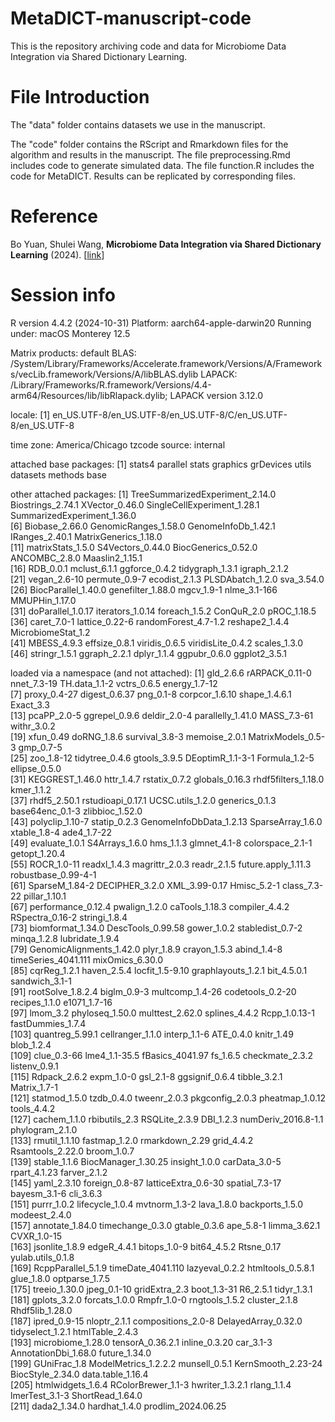 # MetaDICT-manuscript-code
This is the repository archiving code and data for Microbiome Data Integration via Shared Dictionary Learning.

# File Introduction
The "data" folder contains datasets we use in the manuscript. 

The "code" folder contains the RScript and Rmarkdown files for the algorithm and results in the manuscript. 
The file preprocessing.Rmd includes code to generate simulated data.
The file function.R includes the code for MetaDICT. Results can be replicated by corresponding files.

# Reference
Bo Yuan, Shulei Wang,
<b>Microbiome Data Integration via Shared Dictionary Learning</b>
(2024).
[<a href=https://www.biorxiv.org/content/10.1101/2024.10.04.616752v1>link</a>]

# Session info
R version 4.4.2 (2024-10-31)
Platform: aarch64-apple-darwin20
Running under: macOS Monterey 12.5

Matrix products: default
BLAS:   /System/Library/Frameworks/Accelerate.framework/Versions/A/Frameworks/vecLib.framework/Versions/A/libBLAS.dylib 
LAPACK: /Library/Frameworks/R.framework/Versions/4.4-arm64/Resources/lib/libRlapack.dylib;  LAPACK version 3.12.0

locale:
[1] en_US.UTF-8/en_US.UTF-8/en_US.UTF-8/C/en_US.UTF-8/en_US.UTF-8

time zone: America/Chicago
tzcode source: internal

attached base packages:
[1] stats4    parallel  stats     graphics  grDevices utils     datasets  methods   base     

other attached packages:
 [1] TreeSummarizedExperiment_2.14.0 Biostrings_2.74.1               XVector_0.46.0                  SingleCellExperiment_1.28.1     SummarizedExperiment_1.36.0    
 [6] Biobase_2.66.0                  GenomicRanges_1.58.0            GenomeInfoDb_1.42.1             IRanges_2.40.1                  MatrixGenerics_1.18.0          
[11] matrixStats_1.5.0               S4Vectors_0.44.0                BiocGenerics_0.52.0             ANCOMBC_2.8.0                   Maaslin2_1.15.1                
[16] RDB_0.0.1                       mclust_6.1.1                    ggforce_0.4.2                   tidygraph_1.3.1                 igraph_2.1.2                   
[21] vegan_2.6-10                    permute_0.9-7                   ecodist_2.1.3                   PLSDAbatch_1.2.0                sva_3.54.0                     
[26] BiocParallel_1.40.0             genefilter_1.88.0               mgcv_1.9-1                      nlme_3.1-166                    MMUPHin_1.17.0                 
[31] doParallel_1.0.17               iterators_1.0.14                foreach_1.5.2                   ConQuR_2.0                      pROC_1.18.5                    
[36] caret_7.0-1                     lattice_0.22-6                  randomForest_4.7-1.2            reshape2_1.4.4                  MicrobiomeStat_1.2             
[41] MBESS_4.9.3                     effsize_0.8.1                   viridis_0.6.5                   viridisLite_0.4.2               scales_1.3.0                   
[46] stringr_1.5.1                   ggraph_2.2.1                    dplyr_1.1.4                     ggpubr_0.6.0                    ggplot2_3.5.1                  

loaded via a namespace (and not attached):
  [1] gld_2.6.6                rARPACK_0.11-0           nnet_7.3-19              TH.data_1.1-2            vctrs_0.6.5              energy_1.7-12           
  [7] proxy_0.4-27             digest_0.6.37            png_0.1-8                corpcor_1.6.10           shape_1.4.6.1            Exact_3.3               
 [13] pcaPP_2.0-5              ggrepel_0.9.6            deldir_2.0-4             parallelly_1.41.0        MASS_7.3-61              withr_3.0.2             
 [19] xfun_0.49                doRNG_1.8.6              survival_3.8-3           memoise_2.0.1            MatrixModels_0.5-3       gmp_0.7-5               
 [25] zoo_1.8-12               tidytree_0.4.6           gtools_3.9.5             DEoptimR_1.1-3-1         Formula_1.2-5            ellipse_0.5.0           
 [31] KEGGREST_1.46.0          httr_1.4.7               rstatix_0.7.2            globals_0.16.3           rhdf5filters_1.18.0      kmer_1.1.2              
 [37] rhdf5_2.50.1             rstudioapi_0.17.1        UCSC.utils_1.2.0         generics_0.1.3           base64enc_0.1-3          zlibbioc_1.52.0         
 [43] polyclip_1.10-7          statip_0.2.3             GenomeInfoDbData_1.2.13  SparseArray_1.6.0        xtable_1.8-4             ade4_1.7-22             
 [49] evaluate_1.0.1           S4Arrays_1.6.0           hms_1.1.3                glmnet_4.1-8             colorspace_2.1-1         getopt_1.20.4           
 [55] ROCR_1.0-11              readxl_1.4.3             magrittr_2.0.3           readr_2.1.5              future.apply_1.11.3      robustbase_0.99-4-1     
 [61] SparseM_1.84-2           DECIPHER_3.2.0           XML_3.99-0.17            Hmisc_5.2-1              class_7.3-22             pillar_1.10.1           
 [67] performance_0.12.4       pwalign_1.2.0            caTools_1.18.3           compiler_4.4.2           RSpectra_0.16-2          stringi_1.8.4           
 [73] biomformat_1.34.0        DescTools_0.99.58        gower_1.0.2              stabledist_0.7-2         minqa_1.2.8              lubridate_1.9.4         
 [79] GenomicAlignments_1.42.0 plyr_1.8.9               crayon_1.5.3             abind_1.4-8              timeSeries_4041.111      mixOmics_6.30.0         
 [85] cqrReg_1.2.1             haven_2.5.4              locfit_1.5-9.10          graphlayouts_1.2.1       bit_4.5.0.1              sandwich_3.1-1          
 [91] rootSolve_1.8.2.4        biglm_0.9-3              multcomp_1.4-26          codetools_0.2-20         recipes_1.1.0            e1071_1.7-16            
 [97] lmom_3.2                 phyloseq_1.50.0          multtest_2.62.0          splines_4.4.2            Rcpp_1.0.13-1            fastDummies_1.7.4       
[103] quantreg_5.99.1          cellranger_1.1.0         interp_1.1-6             ATE_0.4.0                knitr_1.49               blob_1.2.4              
[109] clue_0.3-66              lme4_1.1-35.5            fBasics_4041.97          fs_1.6.5                 checkmate_2.3.2          listenv_0.9.1           
[115] Rdpack_2.6.2             expm_1.0-0               gsl_2.1-8                ggsignif_0.6.4           tibble_3.2.1             Matrix_1.7-1            
[121] statmod_1.5.0            tzdb_0.4.0               tweenr_2.0.3             pkgconfig_2.0.3          pheatmap_1.0.12          tools_4.4.2             
[127] cachem_1.1.0             rbibutils_2.3            RSQLite_2.3.9            DBI_1.2.3                numDeriv_2016.8-1.1      phylogram_2.1.0         
[133] rmutil_1.1.10            fastmap_1.2.0            rmarkdown_2.29           grid_4.4.2               Rsamtools_2.22.0         broom_1.0.7             
[139] stable_1.1.6             BiocManager_1.30.25      insight_1.0.0            carData_3.0-5            rpart_4.1.23             farver_2.1.2            
[145] yaml_2.3.10              foreign_0.8-87           latticeExtra_0.6-30      spatial_7.3-17           bayesm_3.1-6             cli_3.6.3               
[151] purrr_1.0.2              lifecycle_1.0.4          mvtnorm_1.3-2            lava_1.8.0               backports_1.5.0          modeest_2.4.0           
[157] annotate_1.84.0          timechange_0.3.0         gtable_0.3.6             ape_5.8-1                limma_3.62.1             CVXR_1.0-15             
[163] jsonlite_1.8.9           edgeR_4.4.1              bitops_1.0-9             bit64_4.5.2              Rtsne_0.17               yulab.utils_0.1.8       
[169] RcppParallel_5.1.9       timeDate_4041.110        lazyeval_0.2.2           htmltools_0.5.8.1        glue_1.8.0               optparse_1.7.5          
[175] treeio_1.30.0            jpeg_0.1-10              gridExtra_2.3            boot_1.3-31              R6_2.5.1                 tidyr_1.3.1             
[181] gplots_3.2.0             forcats_1.0.0            Rmpfr_1.0-0              rngtools_1.5.2           cluster_2.1.8            Rhdf5lib_1.28.0         
[187] ipred_0.9-15             nloptr_2.1.1             compositions_2.0-8       DelayedArray_0.32.0      tidyselect_1.2.1         htmlTable_2.4.3         
[193] microbiome_1.28.0        tensorA_0.36.2.1         inline_0.3.20            car_3.1-3                AnnotationDbi_1.68.0     future_1.34.0           
[199] GUniFrac_1.8             ModelMetrics_1.2.2.2     munsell_0.5.1            KernSmooth_2.23-24       BiocStyle_2.34.0         data.table_1.16.4       
[205] htmlwidgets_1.6.4        RColorBrewer_1.1-3       hwriter_1.3.2.1          rlang_1.1.4              lmerTest_3.1-3           ShortRead_1.64.0        
[211] dada2_1.34.0             hardhat_1.4.0            prodlim_2024.06.25   
